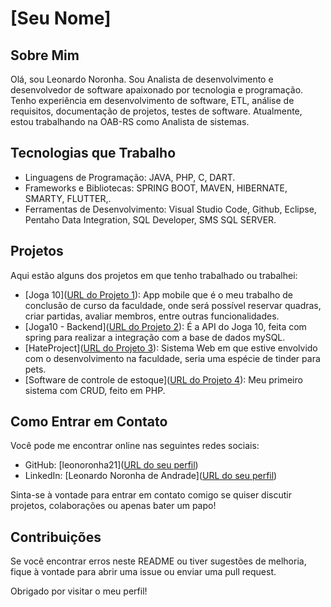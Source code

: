 # [Seu Nome]

## Sobre Mim

Olá, sou Leonardo Noronha. Sou Analista de desenvolvimento e desenvolvedor de software apaixonado por tecnologia e programação. Tenho experiência em desenvolvimento de software, ETL, análise de requisitos, documentação de projetos, testes de software. Atualmente, estou trabalhando na OAB-RS como Analista de sistemas.

## Tecnologias que Trabalho

- Linguagens de Programação: JAVA, PHP, C, DART.
- Frameworks e Bibliotecas: SPRING BOOT, MAVEN, HIBERNATE, SMARTY, FLUTTER,.
- Ferramentas de Desenvolvimento: Visual Studio Code, Github, Eclipse, Pentaho Data Integration, SQL Developer, SMS SQL SERVER.

## Projetos

Aqui estão alguns dos projetos em que tenho trabalhado ou trabalhei:

- [Joga 10]([URL do Projeto 1](https://github.com/leonoronha21/joga_10)): App mobile que é o meu trabalho de conclusão de curso da faculdade, onde será possível reservar quadras, criar partidas, avaliar membros, entre outras funcionalidades.
- [Joga10 - Backend]([URL do Projeto 2](https://github.com/leonoronha21/joga10-backend)): É a API do Joga 10, feita com spring para realizar a integração com a base de dados mySQL.
- [HateProject]([URL do Projeto 3](https://github.com/leonoronha21/HateProject)): Sistema Web em que estive envolvido com o desenvolvimento na faculdade, seria uma espécie de tinder para pets.
- [Software de controle de estoque]([URL do Projeto 4]((https://github.com/leonoronha21/ControleEstoque))): Meu primeiro sistema com CRUD, feito em PHP.
  
## Como Entrar em Contato

Você pode me encontrar online nas seguintes redes sociais:

- GitHub: [leonoronha21]([URL do seu perfil](https://github.com/leonoronha21))
- LinkedIn: [Leonardo Noronha de Andrade]([URL do seu perfil](https://www.linkedin.com/in/leonardo-noronha-de-andrade-148932148/))


Sinta-se à vontade para entrar em contato comigo se quiser discutir projetos, colaborações ou apenas bater um papo!

## Contribuições

Se você encontrar erros neste README ou tiver sugestões de melhoria, fique à vontade para abrir uma issue ou enviar uma pull request.

Obrigado por visitar o meu perfil!

